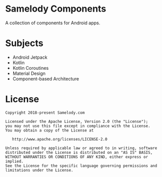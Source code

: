 # Samelody Components

A collection of components for Android apps.

# Subjects

- Android Jetpack
- Kotlin
- Kotlin Coroutines
- Material Design
- Component-based Architecture

# License

```
Copyright 2018-present Samelody.com

Licensed under the Apache License, Version 2.0 (the "License");
you may not use this file except in compliance with the License.
You may obtain a copy of the License at

   http://www.apache.org/licenses/LICENSE-2.0

Unless required by applicable law or agreed to in writing, software
distributed under the License is distributed on an "AS IS" BASIS,
WITHOUT WARRANTIES OR CONDITIONS OF ANY KIND, either express or implied.
See the License for the specific language governing permissions and
limitations under the License.
```